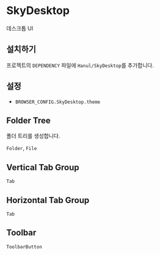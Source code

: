 # SkyDesktop
데스크톱 UI

## 설치하기
프로젝트의 `DEPENDENCY` 파일에 `Hanul/SkyDesktop`를 추가합니다.

## 설정
- `BROWSER_CONFIG.SkyDesktop.theme`

## Folder Tree
폴더 트리를 생성합니다.

`Folder`, `File`

## Vertical Tab Group
`Tab`

## Horizontal Tab Group
`Tab`

## Toolbar
`ToolbarButton`